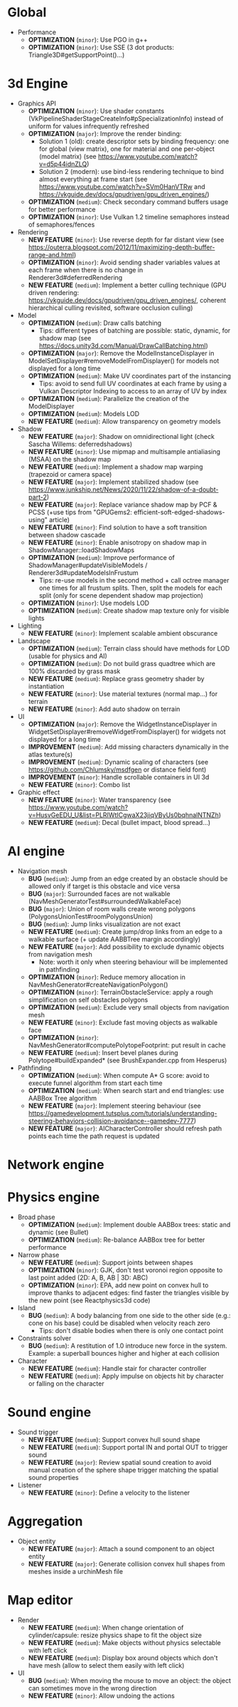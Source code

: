 # Global
* Performance
  * **OPTIMIZATION** (`minor`): Use PGO in g++
  * **OPTIMIZATION** (`minor`): Use SSE (3 dot products: Triangle3D<T>#getSupportPoint()...)

# 3d Engine
* Graphics API
  * **OPTIMIZATION** (`minor`): Use shader constants (VkPipelineShaderStageCreateInfo#pSpecializationInfo) instead of uniform for values infrequently refreshed
  * **OPTIMIZATION** (`major`): Improve the render binding:
    * Solution 1 (old): create descriptor sets by binding frequency: one for global (view matrix), one for material and one per-object (model matrix) (see <https://www.youtube.com/watch?v=d5p44idnZLQ>)
    * Solution 2 (modern): use bind-less rendering technique to bind almost everything at frame start (see <https://www.youtube.com/watch?v=SVm0HanVTRw> and <https://vkguide.dev/docs/gpudriven/gpu_driven_engines/>)
  * **OPTIMIZATION** (`medium`): Check secondary command buffers usage for better performance
  * **OPTIMIZATION** (`minor`): Use Vulkan 1.2 timeline semaphores instead of semaphores/fences
* Rendering
  * **NEW FEATURE** (`minor`): Use reverse depth for far distant view (see <https://outerra.blogspot.com/2012/11/maximizing-depth-buffer-range-and.html>)
  * **OPTIMIZATION** (`minor`): Avoid sending shader variables values at each frame when there is no change in Renderer3d#deferredRendering
  * **NEW FEATURE** (`medium`): Implement a better culling technique (GPU driven rendering: <https://vkguide.dev/docs/gpudriven/gpu_driven_engines/>, coherent hierarchical culling revisited, software occlusion culling)
* Model
  * **OPTIMIZATION** (`medium`): Draw calls batching
    * Tips: different types of batching are possible: static, dynamic, for shadow map (see <https://docs.unity3d.com/Manual/DrawCallBatching.html>)
  * **OPTIMIZATION** (`major`): Remove the ModelInstanceDisplayer in ModelSetDisplayer#removeModelFromDisplayer() for models not displayed for a long time
  * **OPTIMIZATION** (`medium`): Make UV coordinates part of the instancing
    * Tips: avoid to send full UV coordinates at each frame by using a Vulkan Descriptor Indexing to access to an array of UV by index
  * **OPTIMIZATION** (`medium`): Parallelize the creation of the ModelDisplayer
  * **OPTIMIZATION** (`medium`): Models LOD
  * **NEW FEATURE** (`medium`): Allow transparency on geometry models
* Shadow
  * **NEW FEATURE** (`major`): Shadow on omnidirectional light (check Sascha Willems: deferredshadows)
  * **NEW FEATURE** (`minor`): Use mipmap and multisample antialiasing (MSAA) on the shadow map
  * **NEW FEATURE** (`medium`): Implement a shadow map warping (trapezoid or camera space)
  * **NEW FEATURE** (`major`): Implement stabilized shadow (see <https://www.junkship.net/News/2020/11/22/shadow-of-a-doubt-part-2>)
  * **NEW FEATURE** (`major`): Replace variance shadow map by PCF & PCSS (+use tips from "GPUGems2: efficient-soft-edged-shadows-using" article)
  * **NEW FEATURE** (`minor`): Find solution to have a soft transition between shadow cascade
  * **NEW FEATURE** (`minor`): Enable anisotropy on shadow map in ShadowManager::loadShadowMaps
  * **OPTIMIZATION** (`medium`): Improve performance of ShadowManager#updateVisibleModels / Renderer3d#updateModelsInFrustum
    * Tips: re-use models in the second method + call octree manager one times for all frustum splits. Then, split the models for each split (only for scene dependent shadow map projection)
  * **OPTIMIZATION** (`minor`): Use models LOD
  * **OPTIMIZATION** (`medium`): Create shadow map texture only for visible lights
* Lighting
  * **NEW FEATURE** (`minor`): Implement scalable ambient obscurance
* Landscape
  * **OPTIMIZATION** (`medium`): Terrain class should have methods for LOD (usable for physics and AI)
  * **OPTIMIZATION** (`medium`): Do not build grass quadtree which are 100% discarded by grass mask
  * **NEW FEATURE** (`medium`): Replace grass geometry shader by instantiation
  * **NEW FEATURE** (`minor`): Use material textures (normal map...) for terrain
  * **NEW FEATURE** (`minor`): Add auto shadow on terrain
* UI
  * **OPTIMIZATION** (`major`): Remove the WidgetInstanceDisplayer in WidgetSetDisplayer#removeWidgetFromDisplayer() for widgets not displayed for a long time
  * **IMPROVEMENT** (`medium`): Add missing characters dynamically in the atlas texture(s)
  * **IMPROVEMENT** (`medium`): Dynamic scaling of characters (see <https://github.com/Chlumsky/msdfgen> or distance field font)
  * **IMPROVEMENT** (`minor`): Handle scrollable containers in UI 3d
  * **NEW FEATURE** (`minor`): Combo list
* Graphic effect
  * **NEW FEATURE** (`minor`): Water transparency (see <https://www.youtube.com/watch?v=HusvGeEDU_U&list=PLRIWtICgwaX23jiqVByUs0bqhnalNTNZh>)
  * **NEW FEATURE** (`medium`): Decal (bullet impact, blood spread...)

# AI engine
* Navigation mesh
  * **BUG** (`medium`): Jump from an edge created by an obstacle should be allowed only if target is this obstacle and vice versa
  * **BUG** (`major`): Surrounded faces are not walkable (NavMeshGeneratorTest#surroundedWalkableFace)
  * **BUG** (`major`): Union of room walls create wrong polygons (PolygonsUnionTest#roomPolygonsUnion)
  * **BUG** (`medium`): Jump links visualization are not exact
  * **NEW FEATURE** (`medium`): Create jump/drop links from an edge to a walkable surface (+ update AABBTree margin accordingly)
  * **NEW FEATURE** (`major`): Add possibility to exclude dynamic objects from navigation mesh
    * Note: worth it only when steering behaviour will be implemented in pathfinding
  * **OPTIMIZATION** (`minor`): Reduce memory allocation in NavMeshGenerator#createNavigationPolygon()
  * **OPTIMIZATION** (`minor`): TerrainObstacleService: apply a rough simplification on self obstacles polygons
  * **OPTIMIZATION** (`medium`): Exclude very small objects from navigation mesh
  * **NEW FEATURE** (`minor`): Exclude fast moving objects as walkable face
  * **OPTIMIZATION** (`minor`): NavMeshGenerator#computePolytopeFootprint: put result in cache
  * **NEW FEATURE** (`medium`): Insert bevel planes during Polytope#buildExpanded* (see BrushExpander.cpp from Hesperus)
* Pathfinding
  * **OPTIMIZATION** (`medium`): When compute A* G score: avoid to execute funnel algorithm from start each time
  * **OPTIMIZATION** (`medium`): When search start and end triangles: use AABBox Tree algorithm
  * **NEW FEATURE** (`major`): Implement steering behaviour (see <https://gamedevelopment.tutsplus.com/tutorials/understanding-steering-behaviors-collision-avoidance--gamedev-7777>)
  * **NEW FEATURE** (`major`): AICharacterController should refresh path points each time the path request is updated 

# Network engine

# Physics engine
* Broad phase
  * **OPTIMIZATION** (`medium`): Implement double AABBox trees: static and dynamic (see Bullet)
  * **OPTIMIZATION** (`medium`): Re-balance AABBox tree for better performance
* Narrow phase
  * **NEW FEATURE** (`medium`): Support joints between shapes
  * **OPTIMIZATION** (`minor`): GJK, don't test voronoi region opposite to last point added (2D: A, B, AB | 3D: ABC)
  * **OPTIMIZATION** (`minor`): EPA, add new point on convex hull to improve thanks to adjacent edges: find faster the triangles visible by the new point (see Reactphysics3d code)
* Island
  * **BUG** (`medium`): A body balancing from one side to the other side (e.g.: cone on his base) could be disabled when velocity reach zero
    * Tips: don't disable bodies when there is only one contact point
* Constraints solver
  * **BUG** (`medium`): A restitution of 1.0 introduce new force in the system. Example: a superball bounces higher and higher at each collision
* Character
  * **NEW FEATURE** (`medium`): Handle stair for character controller
  * **NEW FEATURE** (`medium`): Apply impulse on objects hit by character or falling on the character

# Sound engine
* Sound trigger
  * **NEW FEATURE** (`medium`): Support convex hull sound shape
  * **NEW FEATURE** (`medium`): Support portal IN and portal OUT to trigger sound
  * **NEW FEATURE** (`major`): Review spatial sound creation to avoid manual creation of the sphere shape trigger matching the spatial sound properties
* Listener    
  * **NEW FEATURE** (`minor`): Define a velocity to the listener

# Aggregation
* Object entity
  * **NEW FEATURE** (`major`): Attach a sound component to an object entity
  * **NEW FEATURE** (`major`): Generate collision convex hull shapes from meshes inside a urchinMesh file

# Map editor
* Render
  * **NEW FEATURE** (`medium`): When change orientation of cylinder/capsule: resize physics shape to fit the object size
  * **NEW FEATURE** (`medium`): Make objects without physics selectable with left click
  * **NEW FEATURE** (`medium`): Display box around objects which don't have mesh (allow to select them easily with left click)
* UI
  * **BUG** (`medium`): When moving the mouse to move an object: the object can sometimes move in the wrong direction
  * **NEW FEATURE** (`minor`): Allow undoing the actions
